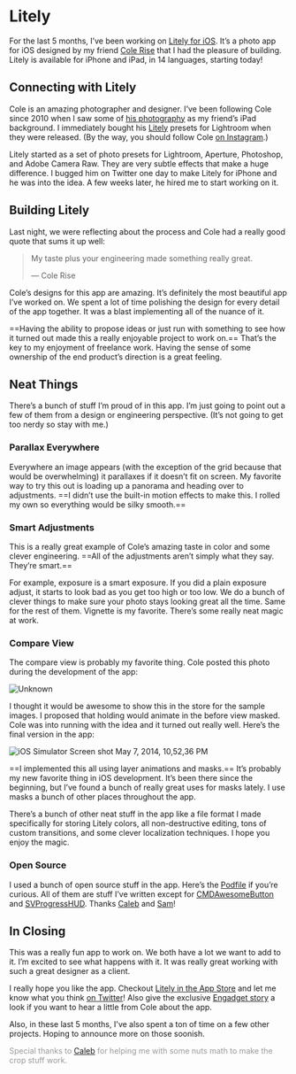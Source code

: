 # Litely

For the last 5 months, I’ve been working on [Litely for iOS](https://itunes.apple.com/app/litely/id850707754?mt=8&amp;uo=4&amp;at=1l3vmtU). It’s a photo app for iOS designed by my friend [Cole Rise](https://twitter.com/colerise) that I had the pleasure of building. Litely is available for iPhone and iPad, in 14 languages, starting today!

## Connecting with Litely

Cole is an amazing photographer and designer. I’ve been following Cole since 2010 when I saw some of [his photography](http://colerise.com) as my friend’s iPad background. I immediately bought his [Litely](http://lite.ly) presets for Lightroom when they were released. (By the way, you should follow Cole [on Instagram](https://instagram.com/colerise).)

Litely started as a set of photo presets for Lightroom, Aperture, Photoshop, and Adobe Camera Raw. They are very subtle effects that make a huge difference. I bugged him on Twitter one day to make Litely for iPhone and he was into the idea. A few weeks later, he hired me to start working on it.

## Building Litely

Last night, we were reflecting about the process and Cole had a really good quote that sums it up well:

> My taste plus your engineering made something really great.
>
> — Cole Rise

Cole’s designs for this app are amazing. It’s definitely the most beautiful app I’ve worked on. We spent a lot of time polishing the design for every detail of the app together. It was a blast implementing all of the nuance of it.

==Having the ability to propose ideas or just run with something to see how it turned out made this a really enjoyable project to work on.== That’s the key to my enjoyment of freelance work. Having the sense of some ownership of the end product’s direction is a great feeling.

## Neat Things

There’s a bunch of stuff I’m proud of in this app. I’m just going to point out a few of them from a design or engineering perspective. (It’s not going to get too nerdy so stay with me.)

### Parallax Everywhere

Everywhere an image appears (with the exception of the grid because that would be overwhelming) it parallaxes if it doesn’t fit on screen. My favorite way to try this out is loading up a panorama and heading over to adjustments. ==I didn’t use the built-in motion effects to make this. I rolled my own so everything would be silky smooth.==

### Smart Adjustments

This is a really great example of Cole’s amazing taste in color and some clever engineering. ==All of the adjustments aren’t simply what they say. They’re smart.==

For example, exposure is a smart exposure. If you did a plain exposure adjust, it starts to look bad as you get too high or too low. We do a bunch of clever things to make sure your photo stays looking great all the time. Same for the rest of them. Vignette is my favorite. There’s some really neat magic at work.

### Compare View

The compare view is probably my favorite thing. Cole posted this photo during the development of the app:

![Unknown](https://roon-media.s3.amazonaws.com/blogs/1/1r0B3p350Z023Z020R303B0O0D133u3r/giant.jpg)

I thought it would be awesome to show this in the store for the sample images. I proposed that holding would animate in the before view masked. Cole was into running with the idea and it turned out really well. Here’s the final version in the app:

![iOS Simulator Screen shot May 7, 2014, 10,52,36 PM](https://roon-media.s3.amazonaws.com/blogs/1/070L1p0o361z2d2k3Y1V3o3k1t3R110Z/giant.png)

==I implemented this all using layer animations and masks.== It’s probably my new favorite thing in iOS development. It’s been there since the beginning, but I’ve found a bunch of really great uses for masks lately. I use masks a bunch of other places throughout the app.

There’s a bunch of other neat stuff in the app like a file format I made specifically for storing Litely colors, all non-destructive editing, tons of custom transitions, and some clever localization techniques. I hope you enjoy the magic.

### Open Source

I used a bunch of open source stuff in the app. Here’s the [Podfile](https://gist.github.com/soffes/965622a80351e11c67f9) if you’re curious. All of them are stuff I’ve written except for [CMDAwesomeButton](https://github.com/calebd/CMDAwesomeButton) and [SVProgressHUD](https://github.com/samvermette/SVProgressHUD). Thanks [Caleb](https://twitter.com/calebd) and [Sam](https://twitter.com/samvermette)!

## In Closing

This was a really fun app to work on. We both have a lot we want to add to it. I’m excited to see what happens with it. It was really great working with such a great designer as a client.

I really hope you like the app. Checkout [Litely in the App Store](https://itunes.apple.com/app/litely/id850707754?mt=8&amp;uo=4&amp;at=1l3vmtU) and let me know what you think [on Twitter](https://twitter.com/soffes)! Also give the exclusive [Engadget story](http://www.engadget.com/2014/05/08/litely-ios-hands-on/) a look if you want to hear a little from Cole about the app.

Also, in these last 5 months, I've also spent a ton of time on a few other projects. Hoping to announce more on those soonish.

<span style="color:#999">Special thanks to  [Caleb](https://twitter.com/calebd) for helping me with some nuts math to make the crop stuff work.</span>
